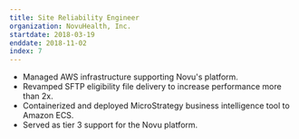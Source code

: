 ```yaml
---
title: Site Reliability Engineer
organization: NovuHealth, Inc.
startdate: 2018-03-19
enddate: 2018-11-02
index: 7
---
```


* Managed AWS infrastructure supporting Novu's platform.
* Revamped SFTP eligibility file delivery to increase performance more than 2x.
* Containerized and deployed MicroStrategy business intelligence tool to Amazon ECS.
* Served as tier 3 support for the Novu platform.
